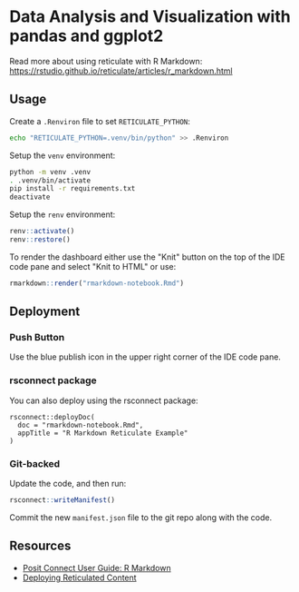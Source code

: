# Data Analysis and Visualization with pandas and ggplot2

Read more about using reticulate with R Markdown: https://rstudio.github.io/reticulate/articles/r_markdown.html

## Usage

Create a `.Renviron` file to set `RETICULATE_PYTHON`:

```bash
echo "RETICULATE_PYTHON=.venv/bin/python" >> .Renviron
```

Setup the `venv` environment:

```bash
python -m venv .venv
. .venv/bin/activate
pip install -r requirements.txt
deactivate
```

Setup the `renv` environment:

```r
renv::activate()
renv::restore()
```

To render the dashboard either use the "Knit" button on the top of the IDE code pane and select "Knit to HTML" or use:

```r
rmarkdown::render("rmarkdown-notebook.Rmd")
```

## Deployment

### Push Button

Use the blue publish icon in the upper right corner of the IDE code pane.

### rsconnect package

You can also deploy using the rsconnect package:

```
rsconnect::deployDoc(
  doc = "rmarkdown-notebook.Rmd",
  appTitle = "R Markdown Reticulate Example"
)
```

### Git-backed

Update the code, and then run:

```r
rsconnect::writeManifest()
```

Commit the new `manifest.json` file to the git repo along with the code.

## Resources

- [Posit Connect User Guide: R Markdown](https://docs.posit.co/connect/user/rmarkdown/)
- [Deploying Reticulated Content](https://solutions.rstudio.com/r/reticulate/#setting-up-a-reticulated-project)


